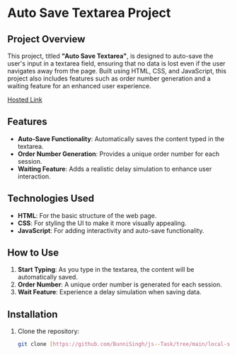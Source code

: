 # Auto Save Textarea Project

## Project Overview
This project, titled **"Auto Save Textarea"**, is designed to auto-save the user's input in a textarea field, ensuring that no data is lost even if the user navigates away from the page. Built using HTML, CSS, and JavaScript, this project also includes features such as order number generation and a waiting feature for an enhanced user experience.


[Hosted Link](https://bunny-js-task.netlify.app/local-storage/)

## Features
- **Auto-Save Functionality**: Automatically saves the content typed in the textarea.
- **Order Number Generation**: Provides a unique order number for each session.
- **Waiting Feature**: Adds a realistic delay simulation to enhance user interaction.

## Technologies Used
- **HTML**: For the basic structure of the web page.
- **CSS**: For styling the UI to make it more visually appealing.
- **JavaScript**: For adding interactivity and auto-save functionality.

## How to Use
1. **Start Typing**: As you type in the textarea, the content will be automatically saved.
2. **Order Number**: A unique order number is generated for each session.
3. **Wait Feature**: Experience a delay simulation when saving data.

## Installation
1. Clone the repository:
   ```bash
   git clone [https://github.com/BunniSingh/js--Task/tree/main/local-storage]

